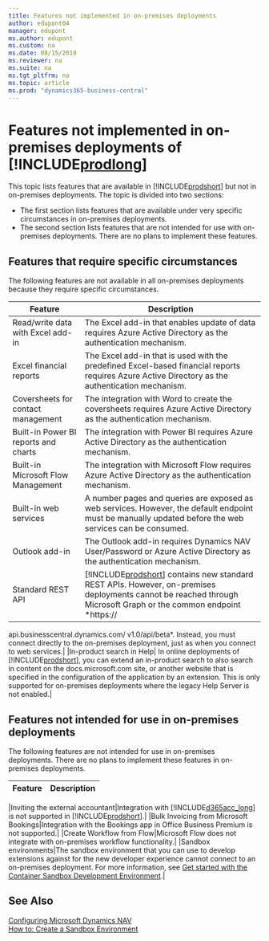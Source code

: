 ```yaml
---
title: Features not implemented in on-premises deployments
author: edupont04
manager: edupont
ms.author: edupont
ms.custom: na
ms.date: 08/15/2018
ms.reviewer: na
ms.suite: na
ms.tgt_pltfrm: na
ms.topic: article
ms.prod: "dynamics365-business-central"
---
```

# Features not implemented in on-premises deployments of [!INCLUDE[prodlong](includes/prodlong.md)]

This topic lists features that are available in [!INCLUDE[prodshort](includes/prodshort.md)] but not in on-premises deployments. The topic is divided into two sections:

- The first section lists features that are available under very specific circumstances in on-premises deployments.  
- The second section lists features that are not intended for use with on-premises deployments. There are no plans to implement these features.  

## Features that require specific circumstances

The following features are not available in all on-premises deployments because they require specific circumstances.  

| **Feature**                      |**Description**                                  |
|----------------------------------|-------------------------------------------------|
| Read/write data with Excel add-in       |The Excel add-in that enables update of data requires Azure Active Directory as the authentication mechanism. |
| Excel financial reports        |The Excel add-in that is used with the predefined Excel-based financial reports requires Azure Active Directory as the authentication mechanism. |
|Coversheets for contact management|The integration with Word to create the coversheets requires Azure Active Directory as the authentication mechanism.|
| Built-in Power BI reports and charts       |The integration with Power BI requires Azure Active Directory as the authentication mechanism. |
| Built-in Microsoft Flow Management |The integration with Microsoft Flow requires Azure Active Directory as the authentication mechanism.|
| Built-in web services |A number pages and queries are exposed as web services. However, the default endpoint must be manually updated before the web services can be consumed.|
| Outlook add-in |The Outlook add-in requires Dynamics NAV User/Password or Azure Active Directory as the authentication mechanism. |
|Standard REST API|[!INCLUDE[prodshort](includes/prodshort.md)] contains new standard REST APIs. However, on-premises deployments cannot be reached through Microsoft Graph or the common endpoint *https://
api.businesscentral.dynamics.com/
v1.0/api/beta*. Instead, you must connect directly to the on-premises deployment, just as when you connect to web services.|
|In-product search in Help| In online deployments of [!INCLUDE[prodshort](includes/prodshort.md)], you can extend an in-product search to also search in content on the docs.microsoft.com site, or another website that is specified in the configuration of the application by an extension. This is only supported for on-premises deployments where the legacy Help Server is not enabled.|

## Features not intended for use in on-premises deployments

The following features are not intended for use in on-premises deployments. There are no plans to implement these features in on-premises deployments.

| **Feature**                      |**Description**                                  |
|----------------------------------|-------------------------------------------------|

|Inviting the external accountant|Integration with [!INCLUDE[d365acc_long](includes/d365acc_long_md.md)] is not supported in [!INCLUDE[prodshort](includes/prodshort.md)].|
|Bulk Invoicing from Microsoft Bookings|Integration with the Bookings app in Office Business Premium is not supported.|
|Create Workflow from Flow|Microsoft Flow does not integrate with on-premises workflow functionality.|
|Sandbox environments|The sandbox environment that you can use to develop extensions against for the new developer experience cannot connect to an on-premises deployment. For more information, see [Get started with the Container Sandbox Development Environment](/developer/devenv-get-started-container-sandbox.md).|


## See Also
[Configuring Microsoft Dynamics NAV](Configuring-Microsoft-Dynamics-NAV.md)  
[How to: Create a Sandbox Environment](/dynamics365/business-central/across-how-create-sandbox-environment?toc=/dynamics-nav/toc.json)  